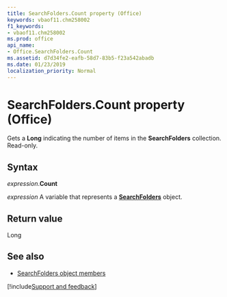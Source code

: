```yaml
---
title: SearchFolders.Count property (Office)
keywords: vbaof11.chm258002
f1_keywords:
- vbaof11.chm258002
ms.prod: office
api_name:
- Office.SearchFolders.Count
ms.assetid: d7d34fe2-eafb-58d7-83b5-f23a542abadb
ms.date: 01/23/2019
localization_priority: Normal
---
```



# SearchFolders.Count property (Office)

Gets a **Long** indicating the number of items in the **SearchFolders** collection. Read-only.


## Syntax

_expression_.**Count**

_expression_ A variable that represents a **[SearchFolders](Office.SearchFolders.md)** object.


## Return value

Long


## See also

- [SearchFolders object members](overview/Library-Reference/searchfolders-members-office.md)



[!include[Support and feedback](~/includes/feedback-boilerplate.md)]